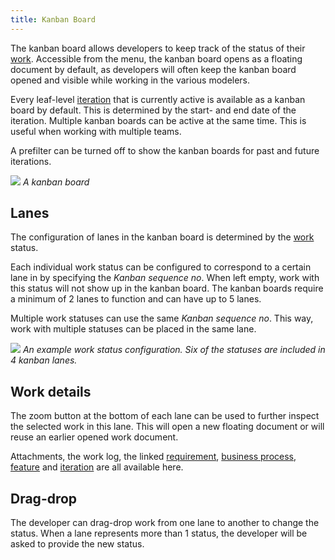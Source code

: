 ```yaml
---
title: Kanban Board
---
```


The kanban board allows developers to keep track of the status of their [work](work). Accessible from the menu, the kanban board opens as a floating document by default, as developers will often keep the kanban board opened and visible while working in the various modelers.

Every leaf-level [iteration](iterations) that is currently active is available as a kanban board by default. This is determined by the start- and end date of the iteration. Multiple kanban boards can be active at the same time. This is useful when working with multiple teams.

A prefilter can be turned off to show the kanban boards for past and future iterations. 

![](assets/sf/kanban-2.png)
*A kanban board*

## Lanes

The configuration of lanes in the kanban board is determined by the [work](work) status. 

Each individual work status can be configured to correspond to a certain lane in by specifying the *Kanban sequence no*. When left empty, work with this status will not show up in the kanban board. The kanban boards require a minimum of 2 lanes to function and can have up to 5 lanes.

Multiple work statuses can use the same *Kanban sequence no*. This way, work with multiple statuses can be placed in the same lane.

![](assets/sf/work-status-list.png)
*An example work status configuration. Six of the statuses are included in 4 kanban lanes.*

## Work details

The zoom button at the bottom of each lane can be used to further inspect the selected work in this lane. This will open a new floating document or will reuse an earlier opened work document.

Attachments, the work log, the linked [requirement](requirements), [business process](business_processes), [feature](features) and [iteration](iterations) are all available here.

## Drag-drop

The developer can drag-drop work from one lane to another to change the status. When a lane represents more than 1 status, the developer will be asked to provide the new status.